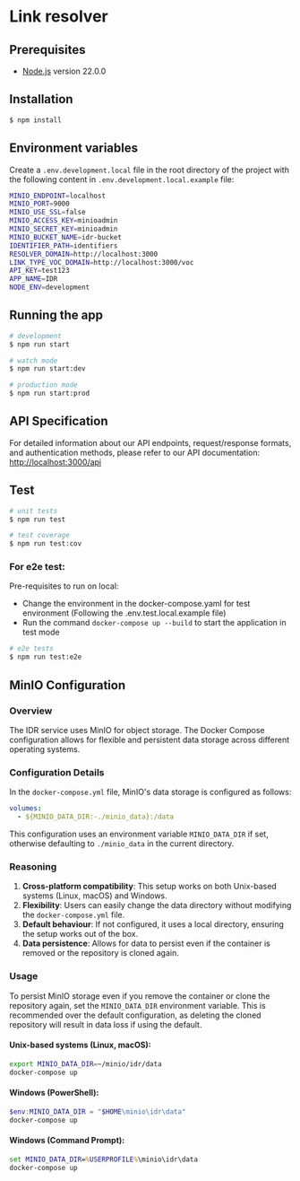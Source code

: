 # Link resolver

## Prerequisites

- [Node.js](https://nodejs.org/en/) version 22.0.0

## Installation

```bash
$ npm install
```

## Environment variables

Create a `.env.development.local` file in the root directory of the project with the following content in `.env.development.local.example` file:

```bash
MINIO_ENDPOINT=localhost
MINIO_PORT=9000
MINIO_USE_SSL=false
MINIO_ACCESS_KEY=minioadmin
MINIO_SECRET_KEY=minioadmin
MINIO_BUCKET_NAME=idr-bucket
IDENTIFIER_PATH=identifiers
RESOLVER_DOMAIN=http://localhost:3000
LINK_TYPE_VOC_DOMAIN=http://localhost:3000/voc
API_KEY=test123
APP_NAME=IDR
NODE_ENV=development
```

## Running the app

```bash
# development
$ npm run start

# watch mode
$ npm run start:dev

# production mode
$ npm run start:prod
```

## API Specification

For detailed information about our API endpoints, request/response formats, and authentication methods, please refer to our API documentation:
[http://localhost:3000/api](http://localhost:3000/api)

## Test

```bash
# unit tests
$ npm run test

# test coverage
$ npm run test:cov
```

### For e2e test:

Pre-requisites to run on local:

- Change the environment in the docker-compose.yaml for test environment (Following the .env.test.local.example file)
- Run the command `docker-compose up --build` to start the application in test mode

```bash
# e2e tests
$ npm run test:e2e
```

## MinIO Configuration

### Overview

The IDR service uses MinIO for object storage. The Docker Compose configuration allows for flexible and persistent data storage across different operating systems.

### Configuration Details

In the `docker-compose.yml` file, MinIO's data storage is configured as follows:

```yaml
volumes:
  - ${MINIO_DATA_DIR:-./minio_data}:/data
```

This configuration uses an environment variable `MINIO_DATA_DIR` if set, otherwise defaulting to `./minio_data` in the current directory.

### Reasoning

1. **Cross-platform compatibility**: This setup works on both Unix-based systems (Linux, macOS) and Windows.
2. **Flexibility**: Users can easily change the data directory without modifying the `docker-compose.yml` file.
3. **Default behaviour**: If not configured, it uses a local directory, ensuring the setup works out of the box.
4. **Data persistence**: Allows for data to persist even if the container is removed or the repository is cloned again.

### Usage

To persist MinIO storage even if you remove the container or clone the repository again, set the `MINIO_DATA_DIR` environment variable. This is recommended over the default configuration, as deleting the cloned repository will result in data loss if using the default.

#### Unix-based systems (Linux, macOS):

```bash
export MINIO_DATA_DIR=~/minio/idr/data
docker-compose up
```

#### Windows (PowerShell):

```powershell
$env:MINIO_DATA_DIR = "$HOME\minio\idr\data"
docker-compose up
```

#### Windows (Command Prompt):

```cmd
set MINIO_DATA_DIR=%USERPROFILE%\minio\idr\data
docker-compose up
```
